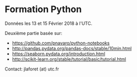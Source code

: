 # Formation Python

Données les 13 et 15 Février 2018 à l'UTC.

Deuxième partie basée sur:
- https://github.com/pnavaro/python-notebooks
- http://pandas.pydata.org/pandas-docs/stable/10min.html
- https://seaborn.pydata.org/introduction.html
- http://scikit-learn.org/stable/tutorial/basic/tutorial.html


Contact: jlaforet (at) utc.fr 
